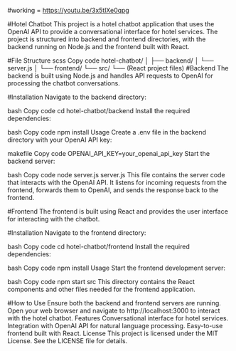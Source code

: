 #working = https://youtu.be/3x5tlXe0qpg

#Hotel Chatbot
This project is a hotel chatbot application that uses the OpenAI API to provide a conversational interface for hotel services. The project is structured into backend and frontend directories, with the backend running on Node.js and the frontend built with React.

#File Structure
scss
Copy code
hotel-chatbot/
│
├── backend/
│   └── server.js
│
└── frontend/
    └── src/
        └── (React project files)
#Backend
The backend is built using Node.js and handles API requests to OpenAI for processing the chatbot conversations.

#Installation
Navigate to the backend directory:

bash
Copy code
cd hotel-chatbot/backend
Install the required dependencies:

bash
Copy code
npm install
Usage
Create a .env file in the backend directory with your OpenAI API key:

makefile
Copy code
OPENAI_API_KEY=your_openai_api_key
Start the backend server:

bash
Copy code
node server.js
server.js
This file contains the server code that interacts with the OpenAI API. It listens for incoming requests from the frontend, forwards them to OpenAI, and sends the response back to the frontend.

#Frontend
The frontend is built using React and provides the user interface for interacting with the chatbot.

#Installation
Navigate to the frontend directory:

bash
Copy code
cd hotel-chatbot/frontend
Install the required dependencies:

bash
Copy code
npm install
Usage
Start the frontend development server:

bash
Copy code
npm start
src
This directory contains the React components and other files needed for the frontend application.

#How to Use
Ensure both the backend and frontend servers are running.
Open your web browser and navigate to http://localhost:3000 to interact with the hotel chatbot.
Features
Conversational interface for hotel services.
Integration with OpenAI API for natural language processing.
Easy-to-use frontend built with React.
License
This project is licensed under the MIT License. See the LICENSE file for details.
